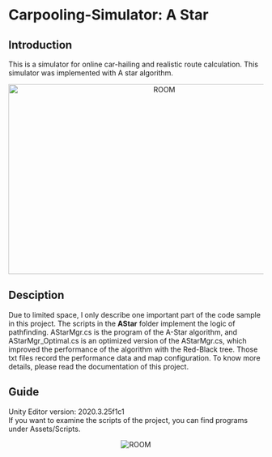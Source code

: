 # Carpooling-Simulator: A Star

## Introduction  
This is a simulator for online car-hailing and realistic route calculation. This simulator was implemented with A star algorithm.

<div align=center><img src="https://user-images.githubusercontent.com/61057370/200104258-17a3d247-0574-4732-adce-da43bb430abb.png" width="600" height="375" alt="ROOM"/></div>

## Desciption
Due to limited space, I only describe one important part of the code sample in this project. The scripts in the **AStar** folder implement the logic of pathfinding. AStarMgr.cs is the program of the A-Star algorithm, and AStarMgr_Optimal.cs is an optimized version of the AStarMgr.cs, which improved the performance of the algorithm with the Red-Black tree. Those txt files record the performance data and map configuration. To know more details, please read the documentation of this project. 

## Guide
Unity Editor version: 2020.3.25f1c1  
If you want to examine the scripts of the project, you can find programs under Assets/Scripts.
<div align=center><img src="https://user-images.githubusercontent.com/61057370/210172700-45b43bbc-e99b-4dfe-b3f9-fc20acbc251e.png" alt="ROOM"/></div>

